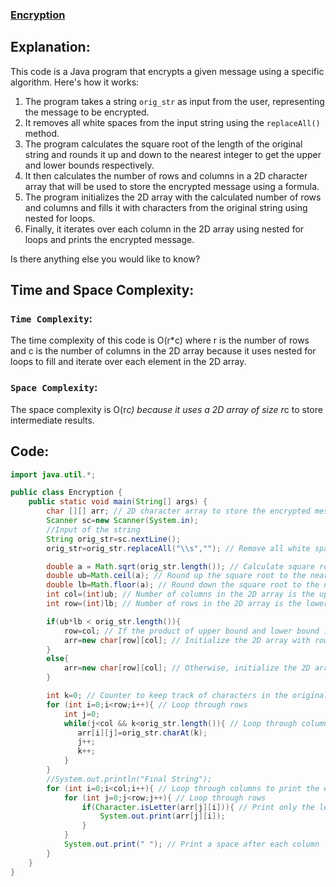 ### [Encryption](https://www.hackerrank.com/challenges/encryption/problem)

## Explanation:
This code is a Java program that encrypts a given message using a specific algorithm. Here's how it works:

1. The program takes a string `orig_str` as input from the user, representing the message to be encrypted.
2. It removes all white spaces from the input string using the `replaceAll()` method.
3. The program calculates the square root of the length of the original string and rounds it up and down to the nearest integer to get the upper and lower bounds respectively.
4. It then calculates the number of rows and columns in a 2D character array that will be used to store the encrypted message using a formula.
5. The program initializes the 2D array with the calculated number of rows and columns and fills it with characters from the original string using nested for loops.
6. Finally, it iterates over each column in the 2D array using nested for loops and prints the encrypted message.

Is there anything else you would like to know?
## Time and Space Complexity:
### `Time Complexity`:
The time complexity of this code is O(r*c) where r is the number of rows and c is the number of columns in the 2D array because it uses nested for loops to fill and iterate over each element in the 2D array.

### `Space Complexity`:
The space complexity is O(r*c) because it uses a 2D array of size r*c to store intermediate results.

## Code:
```java
import java.util.*;

public class Encryption {
    public static void main(String[] args) {
        char [][] arr; // 2D character array to store the encrypted message
        Scanner sc=new Scanner(System.in);
        //Input of the string
        String orig_str=sc.nextLine();
        orig_str=orig_str.replaceAll("\\s",""); // Remove all white spaces from the input string

        double a = Math.sqrt(orig_str.length()); // Calculate square root of length of original string
        double ub=Math.ceil(a); // Round up the square root to the nearest integer as upper bound
        double lb=Math.floor(a); // Round down the square root to the nearest integer as lower bound
        int col=(int)ub; // Number of columns in the 2D array is the upper bound
        int row=(int)lb; // Number of rows in the 2D array is the lower bound

        if(ub*lb < orig_str.length()){
            row=col; // If the product of upper bound and lower bound is less than length of original string, set row to col
            arr=new char[row][col]; // Initialize the 2D array with row and col
        }
        else{
            arr=new char[row][col]; // Otherwise, initialize the 2D array with row and col
        }

        int k=0; // Counter to keep track of characters in the original string
        for (int i=0;i<row;i++){ // Loop through rows
            int j=0;
            while(j<col && k<orig_str.length()){ // Loop through columns and fill the 2D array with characters from the original string
               arr[i][j]=orig_str.charAt(k);
               j++;
               k++;
            }
        }
        //System.out.println("Final String");
        for (int i=0;i<col;i++){ // Loop through columns to print the encrypted message
            for (int j=0;j<row;j++){ // Loop through rows
                if(Character.isLetter(arr[j][i])){ // Print only the letters in the 2D array
                    System.out.print(arr[j][i]);
                }
            }
            System.out.print(" "); // Print a space after each column
        }
    }
}
```
